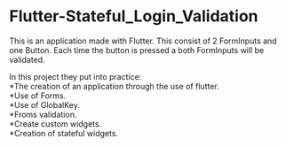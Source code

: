 # Flutter-Stateful_Login_Validation
This is an application made with Flutter. This consist of 2 FormInputs and one Button. Each time the button is pressed a both FormInputs will be validated.

In this project they put into practice:</br>
*The creation of an application through the use of flutter.</br>
*Use of Forms.</br>
*Use of GlobalKey.</br>
*Froms validation.</br>
*Create custom widgets.</br>
*Creation of stateful widgets.</br>
